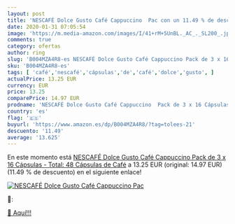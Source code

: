 ```yaml
---
layout: post
title: 'NESCAFÉ Dolce Gusto Café Cappuccino  Pac con un 11.49 % de descuento'
date: 2020-01-31 07:05:54
image: 'https://m.media-amazon.com/images/I/41+rM+5UnBL._AC_._SL200_.jpg'
comments: true
category: ofertas
author: ring
slug: 'B004MZA4R8-es NESCAFÉ Dolce Gusto Café Cappuccino Pack de 3 x 16...'
sku: 'B004MZA4R8-es'
tags: [ 'café','nescafé','cápsulas','de','café','dolce','gusto', ]
actualPrice: 13.25 EUR
currency: EUR
price: 13.25
comparePrice: 14.97 EUR
prodname: 'NESCAFÉ Dolce Gusto Café Cappuccino  Pack de 3 x 16 Cápsulas - Total: 48 Cápsulas de Café'
country: 'es'
flag: '🇪🇸'
buyurl: 'https://www.amazon.es/dp/B004MZA4R8/?tag=tolees-21'
descuento: '11.49'
average: '13.625'
---
```


En este momento está [NESCAFÉ Dolce Gusto Café Cappuccino  Pack de 3 x 16 Cápsulas - Total: 48 Cápsulas de Café](https://www.amazon.es/dp/B004MZA4R8/?tag=tolees-21) a 13.25 EUR (original: 14.97 EUR) (11.49 %  de descuento) en el siguiente enlace!

[![NESCAFÉ Dolce Gusto Café Cappuccino  Pac](https://m.media-amazon.com/images/I/41+rM+5UnBL._AC_._SL200_.jpg)](https://www.amazon.es/dp/B004MZA4R8/?tag=tolees-21)

🔎:


[🛒 Aquí!!!](https://www.amazon.es/dp/B004MZA4R8/?tag=tolees-21)
